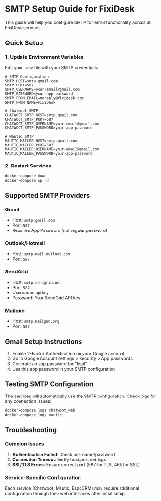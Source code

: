 # SMTP Setup Guide for FixiDesk

This guide will help you configure SMTP for email functionality across all FixiDesk services.

## Quick Setup

### 1. Update Environment Variables

Edit your `.env` file with your SMTP credentials:

```env
# SMTP Configuration
SMTP_HOST=smtp.gmail.com
SMTP_PORT=587
SMTP_USERNAME=your-email@gmail.com
SMTP_PASSWORD=your-app-password
SMTP_FROM_EMAIL=noreply@fixidesk.com
SMTP_FROM_NAME=FixiDesk

# Chatwoot SMTP
CHATWOOT_SMTP_HOST=smtp.gmail.com
CHATWOOT_SMTP_PORT=587
CHATWOOT_SMTP_USERNAME=your-email@gmail.com
CHATWOOT_SMTP_PASSWORD=your-app-password

# Mautic SMTP
MAUTIC_MAILER_HOST=smtp.gmail.com
MAUTIC_MAILER_PORT=587
MAUTIC_MAILER_USERNAME=your-email@gmail.com
MAUTIC_MAILER_PASSWORD=your-app-password
```

### 2. Restart Services

```bash
docker-compose down
docker-compose up -d
```

## Supported SMTP Providers

### Gmail
- Host: `smtp.gmail.com`
- Port: `587`
- Requires App Password (not regular password)

### Outlook/Hotmail
- Host: `smtp-mail.outlook.com`
- Port: `587`

### SendGrid
- Host: `smtp.sendgrid.net`
- Port: `587`
- Username: `apikey`
- Password: Your SendGrid API key

### Mailgun
- Host: `smtp.mailgun.org`
- Port: `587`

## Gmail Setup Instructions

1. Enable 2-Factor Authentication on your Google account
2. Go to Google Account settings > Security > App passwords
3. Generate an app password for "Mail"
4. Use this app password in your SMTP configuration

## Testing SMTP Configuration

The services will automatically use the SMTP configuration. Check logs for any connection issues:

```bash
docker-compose logs chatwoot_web
docker-compose logs mautic
```

## Troubleshooting

### Common Issues

1. **Authentication Failed**: Check username/password
2. **Connection Timeout**: Verify host/port settings
3. **SSL/TLS Errors**: Ensure correct port (587 for TLS, 465 for SSL)

### Service-Specific Configuration

Each service (Chatwoot, Mautic, EspoCRM) may require additional configuration through their web interfaces after initial setup.
